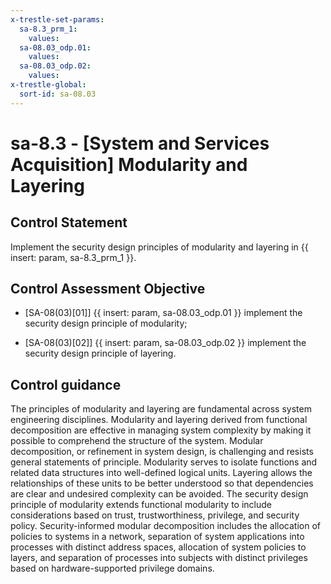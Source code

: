 ```yaml
---
x-trestle-set-params:
  sa-8.3_prm_1:
    values:
  sa-08.03_odp.01:
    values:
  sa-08.03_odp.02:
    values:
x-trestle-global:
  sort-id: sa-08.03
---
```


# sa-8.3 - \[System and Services Acquisition\] Modularity and Layering

## Control Statement

Implement the security design principles of modularity and layering in {{ insert: param, sa-8.3_prm_1 }}.

## Control Assessment Objective

- \[SA-08(03)[01]\]  {{ insert: param, sa-08.03_odp.01 }} implement the security design principle of modularity;

- \[SA-08(03)[02]\]  {{ insert: param, sa-08.03_odp.02 }} implement the security design principle of layering.

## Control guidance

The principles of modularity and layering are fundamental across system engineering disciplines. Modularity and layering derived from functional decomposition are effective in managing system complexity by making it possible to comprehend the structure of the system. Modular decomposition, or refinement in system design, is challenging and resists general statements of principle. Modularity serves to isolate functions and related data structures into well-defined logical units. Layering allows the relationships of these units to be better understood so that dependencies are clear and undesired complexity can be avoided. The security design principle of modularity extends functional modularity to include considerations based on trust, trustworthiness, privilege, and security policy. Security-informed modular decomposition includes the allocation of policies to systems in a network, separation of system applications into processes with distinct address spaces, allocation of system policies to layers, and separation of processes into subjects with distinct privileges based on hardware-supported privilege domains.
